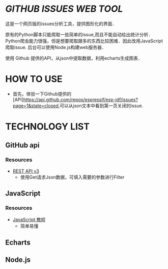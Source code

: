 # _GITHUB ISSUES WEB TOOL_  

这是一个网页版的issues分析工具，提供图形化的界面．　　

原有的Python脚本只能爬取一些简单的issue,而且不能自动给出统计分析．Python爬虫能力很强，但是想要爬取跟多的东西比较困难．因此改用JavaScript爬取issue. 后台可以使用Node.js构建web服务器．　

使用 Github 提供的API，从json中提取数据，利用echarts生成图表．

# HOW TO USE  

* 首先，体验一下Github提供的[API]<https://api.github.com/repos/espressif/esp-idf/issues?page=1&state=closed>,可以从json文本中看到第一页关闭的issue.

# TECHNOLOGY LIST  

## GitHub api

### Resources

* [REST API v3](https://developer.github.com/v3/)
  * 使用Get请求Json数据，可填入需要的参数进行Filter

## JavaScript  

### Resources

* [JavaScript 教程](http://www.runoob.com/js/js-tutorial.html)
  * 简单易懂  


## Echarts  

## Node.js  
